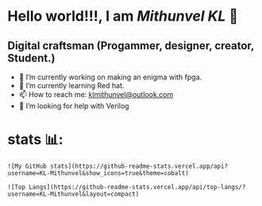 <h1><strong>Hello world!!!, I am <em>Mithunvel KL</em> </strong>🤠</h1>

## Digital craftsman (Progammer, designer, creator, Student.)

- 🔭 I’m currently working on making an enigma with fpga.
- 🌱 I’m currently learning Red hat.
- 📫 How to reach me: klmithunvel@outlook.com
- 🤔 I’m looking for help with Verilog 
 <!---👯 I’m looking to collaborate on ...
- 💬 Ask me about ...--->

# stats 📊:
    ![My GitHub stats](https://github-readme-stats.vercel.app/api?username=KL-Mithunvel&show_icons=true&theme=cobalt)

    ![Top Langs](https://github-readme-stats.vercel.app/api/top-langs/?username=KL-Mithunvel&layout=compact)
